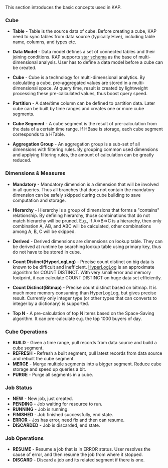 This section introduces the basic concepts used in KAP.

### Cube
* __Table__ - Table is the source data of cube. Before creating a cube, KAP need to sync tables from data source (typically Hive), including table name, columns, and types etc.

* __Data Model__ - Data model defines a set of connected tables and their joining conditions. KAP supports [star schema](https://en.wikipedia.org/wiki/Star_schema) as the base of multi-dimensional analysis. User has to define a data model before a cube can be created.

* __Cube__ - Cube is a technology for multi-dimensional analytics. By calculating a cube, pre-aggregated values are stored in a multi-dimensional space. At query time, result is created by lightweight processing these pre-calculated values, thus boost query speed. 

* __Partition__ - A date/time column can be defined to partition data. Later cube can be built by time ranges and creates one or more cube segments.

* __Cube Segment__ - A cube segment is the result of pre-calculation from the data of a certain time range. If HBase is storage, each cube segment corresponds to a HTable.

* __Aggregation Group__ - An aggregation group is a sub-set of all dimensions with filtering rules. By grouping common used dimensions and applying filtering rules, the amount of calculation can be greatly reduced. 

### Dimensions & Measures
* __Mandatory__ - Mandatory dimension is a dimension that will be involved in all queries. Thus all branches that does not contain the mandatory dimension can be safely skipped during cube building to save computation and storage.

* __Hierarchy__ - Hierarchy is a group of dimensions that forms a "contains" relationship. By defining hierarchy, those combinations that do not match hierarchy will be pruned. E.g., if A=>B=>C is a hierarchy, then only combination A, AB, and ABC will be calculated, other combinations among A, B, C will be skipped.

* __Derived__ - Derived dimensions are dimensions on lookup table. They can be derived at runtime by searching lookup table using primary key, thus do not have to be stored in cube.

* __Count Distinct(HyperLogLog)__ - Precise count distinct on big data is known to be difficult and inefficient. [HyperLogLog](https://en.wikipedia.org/wiki/HyperLogLog) is an approximate algorithm for COUNT DISTINCT. With very small error and memory footprint, it can calculate COUNT DISTINCT on huge data set efficiently.

* __Count Distinct(Bitmap)__ - Precise count distinct based on bitmap. It is much more memory consuming than HyperLogLog, but gives precise result. Currently only integer type (or other types that can converts to integer by a dictionary) is supported.

* __Top N__ - A pre-calculation of top N items based on the Space-Saving algorithm. It can pre-calculate e.g. the top 1000 buyers of day.

### Cube Operations
* __BUILD__ - Given a time range, pull records from data source and build a cube segment.
* __REFRESH__ - Refresh a built segment, pull latest records from data source and rebuilt the cube segment.
* __MERGE__ - Merge multiple segments into a bigger segment. Reduce cube storage and speed up queries a bit. 
* __PURGE__ - Purge all segments in a cube.

### Job Status
* __NEW__ - New job, just created.
* __PENDING__ - Job waiting for resource to run.
* __RUNNING__ - Job is running.
* __FINISHED__ - Job finished successfully, end state.
* __ERROR__ - Jos has error, need fix and then can resume.
* __DISCARDED__ - Job is discarded, end state.

### Job Operations
* __RESUME__ - Resume a job that is in ERROR status. User resolves the cause of error, and then resume the job from where it stopped.
* __DISCARD__ - Discard a job and its related segment if there is one.
